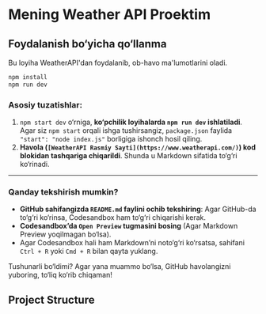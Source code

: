# Mening Weather API Proektim

## Foydalanish bo‘yicha qo‘llanma  
Bu loyiha WeatherAPI'dan foydalanib, ob-havo ma'lumotlarini oladi.  

```bash
npm install
npm run dev
```

### **Asosiy tuzatishlar:**
1. `npm start dev` o‘rniga, **ko‘pchilik loyihalarda `npm run dev` ishlatiladi**. Agar siz `npm start` orqali ishga tushirsangiz, `package.json` faylida `"start": "node index.js"` borligiga ishonch hosil qiling.  
2. **Havola (`[WeatherAPI Rasmiy Sayti](https://www.weatherapi.com/)`) kod blokidan tashqariga chiqarildi**. Shunda u Markdown sifatida to‘g‘ri ko‘rinadi.  

---

### **Qanday tekshirish mumkin?**
- **GitHub sahifangizda `README.md` faylini ochib tekshiring**: Agar GitHub-da to‘g‘ri ko‘rinsa, Codesandbox ham to‘g‘ri chiqarishi kerak.  
- **Codesandbox’da `Open Preview` tugmasini bosing** (Agar Markdown Preview yoqilmagan bo‘lsa).  
- Agar Codesandbox hali ham Markdown’ni noto‘g‘ri ko‘rsatsa, sahifani `Ctrl + R` yoki `Cmd + R` bilan qayta yuklang.  

Tushunarli bo‘ldimi? Agar yana muammo bo‘lsa, GitHub havolangizni yuboring, to‘liq ko‘rib chiqaman!

## Project Structure



